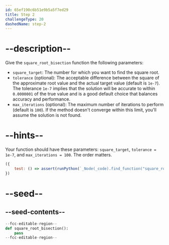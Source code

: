 ```yaml
---
id: 65ef190c6b51e9b5a5f7ed29
title: Step 2
challengeType: 20
dashedName: step-2
---
```


# --description--

Give the `square_root_bisection` function the following parameters:

- `square_target`: The number for which you want to find the square root.
- `tolerance` (optional): The acceptable difference between the square of the approximate root value and the actual target value (default is `1e-7`).  The tolerance `1e-7` implies that the solution will be accurate to within `0.0000001` of the true value and is a good default choice that balances accuracy and performance.
- `max_iterations` (optional): The maximum number of iterations to perform (default is `100`). If the method doesn't converge within this limit, you'll assume the solution is not found.

# --hints--

Your function should have these parameters: `square_target`, `tolerance = 1e-7`, and `max_iterations = 100`. The order matters.

```js
({
    test: () => assert(runPython(`_Node(_code).find_function("square_root_bisection").has_args("square_target, tolerance=1e-7, max_iterations=100")`))
})
```

# --seed--

## --seed-contents--

```py
--fcc-editable-region--
def square_root_bisection():
    pass
--fcc-editable-region--

```

